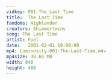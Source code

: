 ```yaml
---
vidkey: 001-The_Last_Time
title:  The Last Time
fandoms: Highlander
creators: Shimmertwins
song: The Last Time
artist: Fuel
date:   2001-02-01 10:00:00
mp4: Luminosity-001-The-Last-Time.m4v
mp4size: 30.65 MB
width: 640
height: 480
---
```



  